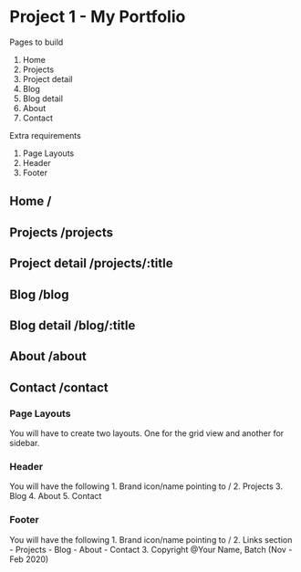 # Project 1 - My Portfolio

Pages to build 

1. Home
2. Projects
3. Project detail
4. Blog
5. Blog detail
6. About
7. Contact

Extra requirements
1. Page Layouts
2. Header
3. Footer

## Home             /

## Projects         /projects

## Project detail   /projects/:title

## Blog             /blog

## Blog detail      /blog/:title

## About            /about

## Contact          /contact

### Page Layouts
You will have to create two layouts. One for the grid view and another for sidebar.

### Header
You will have the following
    1. Brand icon/name pointing to /
    2. Projects
    3. Blog
    4. About
    5. Contact

### Footer
You will have the following
    1. Brand icon/name pointing to /
    2. Links section
        - Projects
        - Blog
        - About
        - Contact
    3. Copyright @Your Name, Batch (Nov - Feb 2020)
